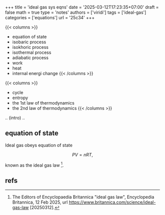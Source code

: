 +++
title = 'ideal gas sys eqns'
date = '2025-03-12T17:23:35+07:00'
draft = false
math = true
type = 'notes'
authors = ['viridi']
tags = ['ideal-gas']
categories = ['equations']
url = '25c34'
+++

{{< columns >}}
+ equation of state
+ isobaric process
+ isokhoric process
+ isothermal process
+ adiabatic process
+ work
+ heat
+ internal energi change
{{< /columns >}}

{{< columns >}}
+ cycle
+ entropy
+ the 1st law of thermodynamics
+ the 2nd law of thermodynamics
{{< /columns >}}


<!--more-->

.. (intro) ..


## equation of state
Ideal gas obeys equation of state

$$\tag{1}
PV = nRT,
$$

known as the ideal gas law [^britannica_2025].


## refs
[^britannica_2025]: The Editors of Encyclopaedia Britannica "ideal gas law", Encyclopedia Britannica, 12 Feb 2025, url https://www.britannica.com/science/ideal-gas-law [20250312].

